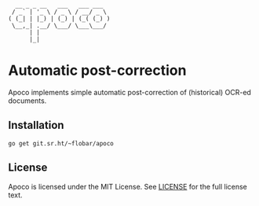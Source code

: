 ``` 
  __ _ _ __   ___   ___ ___
 / _` | '_ \ / _ \ / __/ _ \
( (_| | |_) | (_) | (_( (_) )
 \__,_| .__/ \___/ \___\___/
      | |
      |_|
```

# Automatic post-correction

Apoco implements simple automatic post-correction of (historical)
OCR-ed documents.

## Installation

`go get git.sr.ht/~flobar/apoco`

## License

Apoco is licensed under the MIT License. See [LICENSE](LICENSE)
for the full license text.
